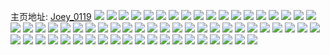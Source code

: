 主页地址: [Joey_0119](https://weibo.com/u/5228602993) 
![](https://wx4.sinaimg.cn/mw2000/005HQGulgy1g5flsrs4a1j31zy1i21kx.jpg) 
![](https://wx4.sinaimg.cn/mw2000/005HQGulgy1g5flst2phwj323x1kye81.jpg) 
![](https://wx4.sinaimg.cn/mw2000/005HQGulgy1g5flssdta9j325j1mb4qp.jpg) 
![](https://wx4.sinaimg.cn/mw2000/005HQGully1g59x4cdtkej317q1mch3u.jpg) 
![](https://wx4.sinaimg.cn/mw2000/005HQGulgy1g4yqfu7n66j327u1o0x6p.jpg) 
![](https://wx4.sinaimg.cn/mw2000/005HQGulgy1g4mr618323j31o01o01ky.jpg) 
![](https://wx4.sinaimg.cn/mw2000/005HQGulgy1g4mr60jtsaj31mq1mrb29.jpg) 
![](https://wx4.sinaimg.cn/mw2000/005HQGulgy1g4mr61v66gj31o01o0e81.jpg) 
![](https://wx4.sinaimg.cn/mw2000/005HQGulgy1g4mr62cmddj31m71m77wh.jpg) 
![](https://wx4.sinaimg.cn/mw2000/005HQGulgy1g41w2acooij32c02c0u0y.jpg) 
![](https://wx4.sinaimg.cn/mw2000/005HQGully1g3vczt25mkj30u00u013m.jpg) 
![](https://wx4.sinaimg.cn/mw2000/005HQGulgy1g3tp88mmx6j31hk1hke81.jpg) 
![](https://wx4.sinaimg.cn/mw2000/005HQGulgy1g3swhdb6v5j31m425h7wi.jpg) 
![](https://wx4.sinaimg.cn/mw2000/005HQGulgy1g3swhf6mgnj32c0340e83.jpg) 
![](https://wx4.sinaimg.cn/mw2000/005HQGulgy1g3swhbispmj31lo24x7wi.jpg) 
![](https://wx4.sinaimg.cn/mw2000/005HQGulgy1g3swhgx5idj33402c01kz.jpg) 
![](https://wx4.sinaimg.cn/mw2000/005HQGulgy1g3swhjfqsbj31400u0ajd.jpg) 
![](https://wx4.sinaimg.cn/mw2000/005HQGulgy1g3swhiwkyxj33402c0kjn.jpg) 
![](https://wx4.sinaimg.cn/mw2000/005HQGulgy1g36yds7v8gj327v1o0b29.jpg) 
![](https://wx4.sinaimg.cn/mw2000/005HQGulgy1g36ydqvbrej31o01o0qv6.jpg) 
![](https://wx4.sinaimg.cn/mw2000/005HQGulgy1g36n3kdq41j32c0340u0x.jpg) 
![](https://wx4.sinaimg.cn/mw2000/005HQGulgy1g34s3uixfxj327u1o0npd.jpg) 
![](https://wx4.sinaimg.cn/mw2000/005HQGulgy1g34s3t8ch3j32c02c0hdu.jpg) 
![](https://wx4.sinaimg.cn/mw2000/005HQGulgy1g34s3w4q8bj32c02c0e82.jpg) 
![](https://wx4.sinaimg.cn/mw2000/005HQGulgy1g34rxvpe1ej31j61j64qp.jpg) 
![](https://wx4.sinaimg.cn/mw2000/005HQGulgy1g2m2q1yj8jj32ae2aekjl.jpg) 
![](https://wx4.sinaimg.cn/mw2000/005HQGully1g2b93dckkuj30ul0u0wmj.jpg) 
![](https://wx4.sinaimg.cn/mw2000/005HQGulgy1g22d0aud1aj31gy1ymqv5.jpg) 
![](https://wx4.sinaimg.cn/mw2000/005HQGully1g217o6olwjj30u013y148.jpg) 
![](https://wx4.sinaimg.cn/mw2000/005HQGully1g217o015olj30u011idn2.jpg) 
![](https://wx4.sinaimg.cn/mw2000/005HQGully1g1ogfyri49j30u00u0th6.jpg) 
![](https://wx4.sinaimg.cn/mw2000/005HQGully1fzc36jypl1j31qt1qt4qs.jpg) 
![](https://wx4.sinaimg.cn/mw2000/005HQGully1fzc368ni7qj324z24z7wh.jpg) 
![](https://wx4.sinaimg.cn/mw2000/005HQGulgy1fwn6xf65qxj31er1v34qt.jpg) 
![](https://wx4.sinaimg.cn/mw2000/005HQGulgy1fwbgk4ukvqj32c02c0qv6.jpg) 
![](https://wx4.sinaimg.cn/mw2000/005HQGulgy1fw6rep40clj31xj1ae1kx.jpg) 
![](https://wx4.sinaimg.cn/mw2000/005HQGulgy1fv9lswys4kj31w02iox6w.jpg) 
![](https://wx4.sinaimg.cn/mw2000/005HQGulgy1fv7ybi6my0j31z41hf7wh.jpg) 
![](https://wx4.sinaimg.cn/mw2000/005HQGulgy1ftxy059lfxj32ao2ao7wi.jpg) 
![](https://wx4.sinaimg.cn/mw2000/005HQGully1ftt2mujnnij32c02c0qv6.jpg) 
![](https://wx4.sinaimg.cn/mw2000/005HQGully1ftt2mzgba6j3277277npd.jpg) 
![](https://wx4.sinaimg.cn/mw2000/005HQGully1ftt2n2m183j30qo0qojzf.jpg) 
![](https://wx4.sinaimg.cn/mw2000/005HQGully1ftt2mntim4j30qo0qodlj.jpg) 
![](https://wx4.sinaimg.cn/mw2000/005HQGulgy1fte84yla38j31ty2fy7wi.jpg) 
![](https://wx4.sinaimg.cn/mw2000/005HQGulgy1ft2u7lz2v0j32ds1sgkjl.jpg) 
![](https://wx4.sinaimg.cn/mw2000/005HQGulgy1ft1ofzgfaoj31sg2dsx6t.jpg) 
![](https://wx4.sinaimg.cn/mw2000/005HQGulgy1fstax84f3bj30sc0nc772.jpg) 
![](https://wx4.sinaimg.cn/mw2000/005HQGulgy1fstax3m5zfj32c02c0kjn.jpg) 
![](https://wx4.sinaimg.cn/mw2000/005HQGulgy1fssa3ityw0j30u0140ak8.jpg) 
![](https://wx4.sinaimg.cn/mw2000/005HQGulgy1fsgr456syej32be337npf.jpg) 
![](https://wx4.sinaimg.cn/mw2000/005HQGulgy1fs31f3gx2pj32ds1sgkjl.jpg) 
![](https://wx4.sinaimg.cn/mw2000/005HQGulgy1fry37zzeyrj30qo0qoq97.jpg) 
![](https://wx4.sinaimg.cn/mw2000/005HQGulgy1frvq9qcamsj32c02c01l3.jpg) 
![](https://wx4.sinaimg.cn/mw2000/005HQGulgy1fr6txw093wj32c02c0x0o.jpg) 
![](https://wx4.sinaimg.cn/mw2000/005HQGulgy1fr2o7q8t6vj31sg2dshe0.jpg) 
![](https://wx4.sinaimg.cn/mw2000/005HQGulgy1fqzq125lokj31ub2gi7wh.jpg) 
![](https://wx4.sinaimg.cn/mw2000/005HQGulgy1fquf93ce6mj31hg1z4u0y.jpg) 
![](https://wx4.sinaimg.cn/mw2000/005HQGulgy1fqtqfj0t3bj32c02c0b29.jpg) 
![](https://wx4.sinaimg.cn/mw2000/005HQGulgy1fqtd8bk78hj30ku0rs7hf.jpg) 
![](https://wx4.sinaimg.cn/mw2000/005HQGulgy1fqa49hyrttj32io1w0e82.jpg) 
![](https://wx4.sinaimg.cn/mw2000/005HQGulgy1fq9sl5wwuxj32ds1sgx6x.jpg) 
![](https://wx4.sinaimg.cn/mw2000/005HQGulgy1fq7snxel60j32c02c01kz.jpg) 
![](https://wx4.sinaimg.cn/mw2000/005HQGulgy1fq0t2qdntaj31sg2dynpk.jpg) 
